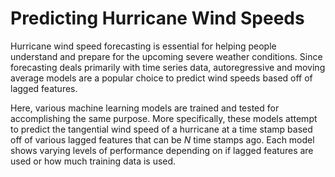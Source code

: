 # Predicting Hurricane Wind Speeds

Hurricane wind speed forecasting is essential for helping people understand and prepare for the upcoming severe weather conditions. Since forecasting deals primarily with time series data, autoregressive and moving average models are a popular choice to predict wind speeds based off of lagged features. 

Here, various machine learning models are trained and tested for accomplishing the same purpose. More specifically, these models attempt to predict the tangential wind speed of a hurricane at a time stamp based off of various lagged features that can be *N* time stamps ago. Each model shows varying levels of performance depending on if lagged features are used or how much training data is used.


